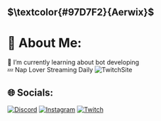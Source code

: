 ## $\textcolor{#97D7F2}{Aerwix}$
# 💫 About Me:
🌱 I’m currently learning about bot developing<br>💤 Nap Lover
Streaming Daily
![TwitchSite](https://img.shields.io/twitch/status/Aerwix)

## 🌐 Socials:
[![Discord](https://img.shields.io/badge/Discord-%237289DA.svg?logo=discord&logoColor=white)](https://dsc.gg/FuneralOT) 
[![Instagram](https://img.shields.io/badge/Instagram-%23E4405F.svg?logo=Instagram&logoColor=white)](https://instagram.com/Aerwix) 
[![Twitch](https://img.shields.io/badge/Twitch-%239146FF.svg?logo=Twitch&logoColor=white)](https://twitch.tv/Aerwix) 


<!-- Proudly created with GPRM ( https://gprm.itsvg.in ) -->
